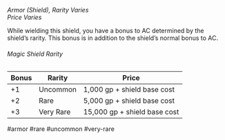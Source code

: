 *Armor (Shield), Rarity Varies*  
*Price Varies*

While wielding this shield, you have a bonus to AC determined by the shield’s rarity. This bonus is in addition to the shield’s normal bonus to AC.
###### Magic Shield Rarity
| Bonus | Rarity | Price |
| ----- | ------ | ----- |
| +1 | Uncommon | 1,000 gp + shield base cost |
| +2 | Rare | 5,000 gp + shield base cost |
| +3 | Very Rare | 15,000 gp + shield base cost |

#armor #rare #uncommon #very-rare
